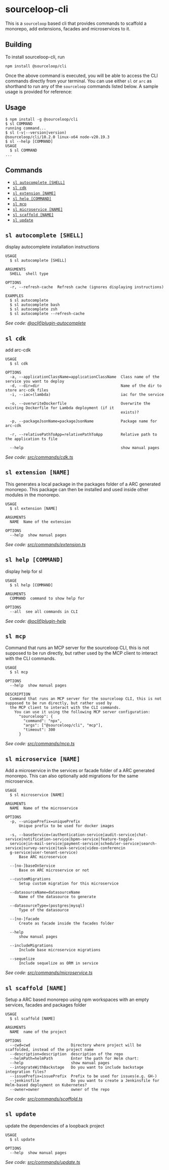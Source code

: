 # sourceloop-cli

This is a `sourceloop` based cli that provides commands to scaffold a monorepo, add extensions, facades and microservices to it.

## Building

To install sourceloop-cli, run

```shell
npm install @sourceloop/cli
```

Once the above command is executed, you will be able to access the CLI commands directly from your terminal. You can use either `sl` or `arc` as shorthand to run any of the `sourceloop` commands listed below. A sample usage is provided for reference:

## Usage

<!-- usage -->
```sh-session
$ npm install -g @sourceloop/cli
$ sl COMMAND
running command...
$ sl (-v|--version|version)
@sourceloop/cli/10.2.0 linux-x64 node-v20.19.3
$ sl --help [COMMAND]
USAGE
  $ sl COMMAND
...
```
<!-- usagestop -->

## Commands

<!-- commands -->
* [`sl autocomplete [SHELL]`](#sl-autocomplete-shell)
* [`sl cdk`](#sl-cdk)
* [`sl extension [NAME]`](#sl-extension-name)
* [`sl help [COMMAND]`](#sl-help-command)
* [`sl mcp`](#sl-mcp)
* [`sl microservice [NAME]`](#sl-microservice-name)
* [`sl scaffold [NAME]`](#sl-scaffold-name)
* [`sl update`](#sl-update)

## `sl autocomplete [SHELL]`

display autocomplete installation instructions

```
USAGE
  $ sl autocomplete [SHELL]

ARGUMENTS
  SHELL  shell type

OPTIONS
  -r, --refresh-cache  Refresh cache (ignores displaying instructions)

EXAMPLES
  $ sl autocomplete
  $ sl autocomplete bash
  $ sl autocomplete zsh
  $ sl autocomplete --refresh-cache
```

_See code: [@oclif/plugin-autocomplete](https://github.com/oclif/plugin-autocomplete/blob/master/src/commands/autocomplete/index.ts)_

## `sl cdk`

add arc-cdk

```
USAGE
  $ sl cdk

OPTIONS
  -a, --applicationClassName=applicationClassName  Class name of the service you want to deploy
  -d, --dir=dir                                    Name of the dir to store arc-cdk files
  -i, --iac=(lambda)                               iac for the service

  -o, --overwriteDockerfile                        Overwrite the existing Dockerfile for Lambda deployment (if it
                                                   exists)?

  -p, --packageJsonName=packageJsonName            Package name for arc-cdk

  -r, --relativePathToApp=relativePathToApp        Relative path to the application ts file

  --help                                           show manual pages
```

_See code: [src/commands/cdk.ts](https://github.com/sourcefuse/loopback4-microservice-catalog/blob/master/packages/cli/src/commands/cdk.ts)_

## `sl extension [NAME]`

This generates a local package in the packages folder of a ARC generated monorepo. This package can then be installed and used inside other modules in the monorepo.

```
USAGE
  $ sl extension [NAME]

ARGUMENTS
  NAME  Name of the extension

OPTIONS
  --help  show manual pages
```

_See code: [src/commands/extension.ts](https://github.com/sourcefuse/loopback4-microservice-catalog/blob/master/packages/cli/src/commands/extension.ts)_

## `sl help [COMMAND]`

display help for sl

```
USAGE
  $ sl help [COMMAND]

ARGUMENTS
  COMMAND  command to show help for

OPTIONS
  --all  see all commands in CLI
```

_See code: [@oclif/plugin-help](https://github.com/oclif/plugin-help/blob/master/src/commands/help.ts)_

## `sl mcp`

Command that runs an MCP server for the sourceloop CLI, this is not supposed to be run directly, but rather used by the MCP client to interact with the CLI commands. 

```
USAGE
  $ sl mcp

OPTIONS
  --help  show manual pages

DESCRIPTION
  Command that runs an MCP server for the sourceloop CLI, this is not supposed to be run directly, but rather used by 
  the MCP client to interact with the CLI commands. 
    You can use it using the following MCP server configuration:
      "sourceloop": {
        "command": "npx",
        "args": ["@sourceloop/cli", "mcp"],
        "timeout": 300
      }
```

_See code: [src/commands/mcp.ts](https://github.com/sourcefuse/loopback4-microservice-catalog/blob/master/packages/cli/src/commands/mcp.ts)_

## `sl microservice [NAME]`

Add a microservice in the services or facade folder of a ARC generated monorepo. This can also optionally add migrations for the same microservice.

```
USAGE
  $ sl microservice [NAME]

ARGUMENTS
  NAME  Name of the microservice

OPTIONS
  -p, --uniquePrefix=uniquePrefix
      Unique prefix to be used for docker images

  -s, --baseService=(authentication-service|audit-service|chat-service|notification-service|bpmn-service|feature-toggle-
  service|in-mail-service|payment-service|scheduler-service|search-service|survey-service|task-service|video-conferencin
  g-service|user-tenant-service)
      Base ARC microservice

  --[no-]baseOnService
      Base on ARC microservice or not

  --customMigrations
      Setup custom migration for this microservice

  --datasourceName=datasourceName
      Name of the datasource to generate

  --datasourceType=(postgres|mysql)
      Type of the datasource

  --[no-]facade
      Create as facade inside the facades folder

  --help
      show manual pages

  --includeMigrations
      Include base microservice migrations

  --sequelize
      Include sequelize as ORM in service
```

_See code: [src/commands/microservice.ts](https://github.com/sourcefuse/loopback4-microservice-catalog/blob/master/src/commands/microservice.ts)_

## `sl scaffold [NAME]`

Setup a ARC based monorepo using npm workspaces with an empty services, facades and packages folder

```
USAGE
  $ sl scaffold [NAME]

ARGUMENTS
  NAME  name of the project

OPTIONS
  --cwd=cwd                  Directory where project will be scaffolded, instead of the project name
  --description=description  description of the repo
  --helmPath=helmPath        Enter the path for Helm chart:
  --help                     show manual pages
  --integrateWithBackstage   Do you want to include backstage integration files?
  --issuePrefix=issuePrefix  Prefix to be used for issues(e.g. GH-)
  --jenkinsfile              Do you want to create a Jenkinsfile for Helm-based deployment on Kubernetes?
  --owner=owner              owner of the repo
```

_See code: [src/commands/scaffold.ts](https://github.com/sourcefuse/loopback4-microservice-catalog/blob/master/packages/cli/src/commands/scaffold.ts)_

## `sl update`

update the dependencies of a loopback project

```
USAGE
  $ sl update

OPTIONS
  --help  show manual pages
```

_See code: [src/commands/update.ts](https://github.com/sourcefuse/loopback4-microservice-catalog/blob/master/packages/cli/src/commands/update.ts)_
<!-- commandsstop -->